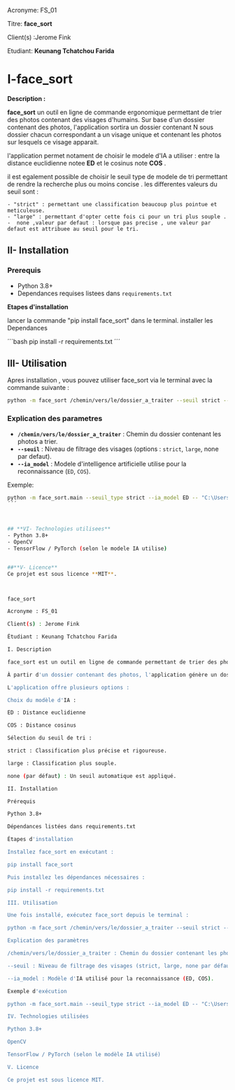 
Acronyme: FS_01

Titre: **face_sort**

Client(s) :Jerome Fink

Etudiant: **Keunang Tchatchou Farida**

# **I-face_sort**

**Description :**

**face_sort** un outil en ligne de commande ergonomique 
permettant de trier des photos contenant des visages d'humains. Sur base d'un dossier 
contenant des photos, l'application sortira un dossier contenant N sous dossier chacun 
correspondant a un visage unique et contenant les photos sur lesquels ce visage apparait.


l'application permet notament de choisir le modele d'IA a utiliser : entre la distance euclidienne notee **ED**
et le cosinus note **COS** .

il est egalement possible de choisir le seuil type de modele de tri permettant de rendre la recherche plus ou moins concise .
les differentes valeurs du seuil sont :

    - "strict" : permettant une classification beaucoup plus pointue et meticuleuse.
    - "large" : permettant d'opter cette fois ci pour un tri plus souple .
    -  none ,valeur par defaut : lorsque pas precise , une valeur par defaut est attribuee au seuil pour le tri.
    

## **II- Installation**

### Prerequis
- Python 3.8+
- Dependances requises listees dans `requirements.txt`

**Etapes d'installation**

lancer la commande "pip install face_sort" dans le terminal.
installer les Dependances

´´´bash
pip install -r requirements.txt
´´´


## **III- Utilisation**
Apres installation , vous pouvez utiliser face_sort via le terminal avec la commande suivante :


```bash
python -m face_sort /chemin/vers/le/dossier_a_traiter --seuil strict --ia_modele ED
```

### **Explication des parametres**
- **`/chemin/vers/le/dossier_a_traiter`** : Chemin du dossier contenant les photos a trier.
- **`--seuil`** : Niveau de filtrage des visages (options : `strict`, `large`, none par defaut).
- **`--ia_model`** : Modele d'intelligence artificielle utilise pour la reconnaissance (`ED`, `COS`).


Exemple:
```bash
python -m face_sort.main --seuil_type strict --ia_model ED -- "C:\Users\X1 Yoga\Desktop\moi\photos_to_test"
´´´



## **VI- Technologies utilisees**
- Python 3.8+
- OpenCV
- TensorFlow / PyTorch (selon le modele IA utilise)


##**V- Licence**
Ce projet est sous licence **MIT**. 



face_sort

Acronyme : FS_01

Client(s) : Jerome Fink

Étudiant : Keunang Tchatchou Farida

I. Description

face_sort est un outil en ligne de commande permettant de trier des photos contenant des visages humains.

À partir d'un dossier contenant des photos, l'application génère un dossier avec N sous-dossiers, chacun correspondant à un visage unique et contenant les photos où ce visage apparaît.

L'application offre plusieurs options :

Choix du modèle d'IA :

ED : Distance euclidienne

COS : Distance cosinus

Sélection du seuil de tri :

strict : Classification plus précise et rigoureuse.

large : Classification plus souple.

none (par défaut) : Un seuil automatique est appliqué.

II. Installation

Prérequis

Python 3.8+

Dépendances listées dans requirements.txt

Étapes d'installation

Installez face_sort en exécutant :

pip install face_sort

Puis installez les dépendances nécessaires :

pip install -r requirements.txt

III. Utilisation

Une fois installé, exécutez face_sort depuis le terminal :

python -m face_sort /chemin/vers/le/dossier_a_traiter --seuil strict --ia_modele ED

Explication des paramètres

/chemin/vers/le/dossier_a_traiter : Chemin du dossier contenant les photos à trier.

--seuil : Niveau de filtrage des visages (strict, large, none par défaut).

--ia_model : Modèle d'IA utilisé pour la reconnaissance (ED, COS).

Exemple d'exécution

python -m face_sort.main --seuil_type strict --ia_model ED -- "C:\Users\X1 Yoga\Desktop\moi\photos_to_test"

IV. Technologies utilisées

Python 3.8+

OpenCV

TensorFlow / PyTorch (selon le modèle IA utilisé)

V. Licence

Ce projet est sous licence MIT.

